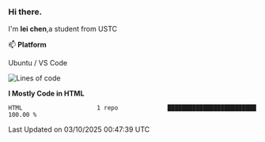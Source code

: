 ### Hi there.
I'm **lei chen**,a student from USTC

📫 **Platform**

Ubuntu / VS Code

<!--START_SECTION:waka-->
![Lines of code](https://img.shields.io/badge/From%20Hello%20World%20I%27ve%20Written-12.0%20thousand%20lines%20of%20code-blue)

**I Mostly Code in HTML** 

```text
HTML                     1 repo              █████████████████████████   100.00 % 
```




 Last Updated on 03/10/2025 00:47:39 UTC
<!--END_SECTION:waka-->
